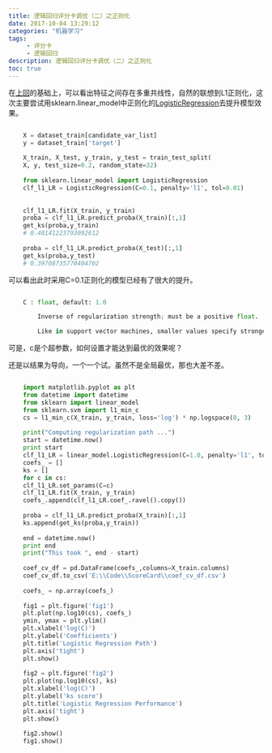 ```yaml
---
title: 逻辑回归评分卡调优（二）之正则化
date: 2017-10-04 13:29:12 
categories: "机器学习" 
tags: 
     - 评分卡
     - 逻辑回归
description: 逻辑回归评分卡调优（二）之正则化
toc: true
---
```

在[上回](https://boredbird.github.io/2017/10/04/%E9%80%BB%E8%BE%91%E5%9B%9E%E5%BD%92%E8%AF%84%E5%88%86%E5%8D%A1%E8%B0%83%E4%BC%98%EF%BC%88%E4%B8%80%EF%BC%89%E4%B9%8B%E6%95%B0%E6%8D%AE%E9%9B%86%E5%88%9D%E6%8E%A2/)的基础上，可以看出特征之间存在多重共线性，自然的联想到L1正则化，这次主要尝试用sklearn.linear_model中正则化的[LogisticRegression](http://scikit-learn.org/stable/modules/generated/sklearn.linear_model.LogisticRegression.html)去提升模型效果。

``` python

    X = dataset_train[candidate_var_list]
    y = dataset_train['target']
    
    X_train, X_test, y_train, y_test = train_test_split(
    X, y, test_size=0.2, random_state=32)
    
    from sklearn.linear_model import LogisticRegression
    clf_l1_LR = LogisticRegression(C=0.1, penalty='l1', tol=0.01)
    
    
    clf_l1_LR.fit(X_train, y_train)
    proba = clf_l1_LR.predict_proba(X_train)[:,1]
    get_ks(proba,y_train)
    # 0.40141223793092612
    
    proba = clf_l1_LR.predict_proba(X_test)[:,1]
    get_ks(proba,y_test)
    # 0.39708735770404702
```
    
可以看出此时采用C=0.1正则化的模型已经有了很大的提升。

``` python

	C : float, default: 1.0

		Inverse of regularization strength; must be a positive float. 

		Like in support vector machines, smaller values specify stronger regularization.
```

可是，c是个超参数，如何设置才能达到最优的效果呢？

还是以结果为导向，一个一个试。虽然不是全局最优，那也大差不差。

``` python

    import matplotlib.pyplot as plt
    from datetime import datetime
    from sklearn import linear_model
    from sklearn.svm import l1_min_c
    cs = l1_min_c(X_train, y_train, loss='log') * np.logspace(0, 3)
    
    print("Computing regularization path ...")
    start = datetime.now()
    print start
    clf_l1_LR = linear_model.LogisticRegression(C=1.0, penalty='l1', tol=1e-6)
    coefs_ = []
    ks = []
    for c in cs:
    clf_l1_LR.set_params(C=c)
    clf_l1_LR.fit(X_train, y_train)
    coefs_.append(clf_l1_LR.coef_.ravel().copy())
    
    proba = clf_l1_LR.predict_proba(X_train)[:,1]
    ks.append(get_ks(proba,y_train))
    
    end = datetime.now()
    print end
    print("This took ", end - start)
    
    coef_cv_df = pd.DataFrame(coefs_,columns=X_train.columns)
    coef_cv_df.to_csv('E:\\Code\\ScoreCard\\coef_cv_df.csv')
    
    coefs_ = np.array(coefs_)
    
    fig1 = plt.figure('fig1')
    plt.plot(np.log10(cs), coefs_)
    ymin, ymax = plt.ylim()
    plt.xlabel('log(C)')
    plt.ylabel('Coefficients')
    plt.title('Logistic Regression Path')
    plt.axis('tight')
    plt.show()
    
    fig2 = plt.figure('fig2')
    plt.plot(np.log10(cs), ks)
    plt.xlabel('log(C)')
    plt.ylabel('ks score')
    plt.title('Logistic Regression Performance')
    plt.axis('tight')
    plt.show()
    
    fig2.show()
    fig1.show()
 ```   